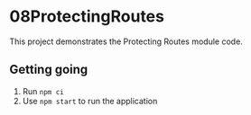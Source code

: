 # 08ProtectingRoutes

This project demonstrates the Protecting Routes module code.

## Getting going
1. Run `npm ci`
2. Use `npm start` to run the application